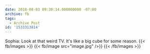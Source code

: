 ```yaml
---
date: 2018-08-03 09:30:14.000000000 -07:00
archive: fb
tags: 
  - Archive Post
id: '1533313814'
---
```


Sophia: Look at that weird TV. It's like a big cube for some reason.
{{< fb/images >}}
{{< fb/image src="image.jpg" />}}
{{< /fb/images >}}
